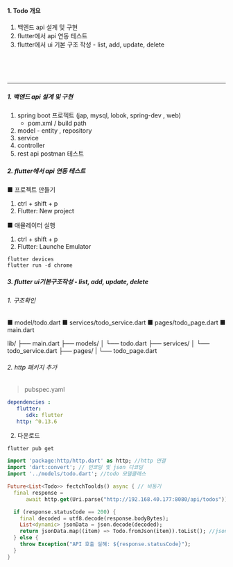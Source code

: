 #### 1. Todo 개요
1. 백엔드 api 설계 및 구현 
2. flutter에서 api 연동 테스트 
3. flutter에서 ui 기본 구조 작성 - list, add, update, delete 

<br />
<br />
<br />

----

##### 1. 백엔드 api 설계 및 구현
1. spring boot 프로젝트 (jap, mysql, lobok, spring-dev , web)
   - pom.xml / build path
2. model - entity , repository
3. service
4. controller
5. rest api postman 테스트

##### 2. flutter에서 api 연동 테스트
■ 프로젝트 만들기
1. ctrl + shift + p
2. Flutter: New project 

■ 애뮬레이터 실행
1. ctrl + shift + p
2. Flutter: Launche Emulator

```
flutter devices
flutter run -d chrome
```


##### 3. flutter ui기본구조작성 - list, add, update, delete

###### 1. 구조확인
■ model/todo.dart
■ services/todo_service.dart
■ pages/todo_page.dart
■ main.dart

lib/
├── main.dart
├── models/
│   └── todo.dart
├── services/
│   └── todo_service.dart 
├── pages/
|   └── todo_page.dart

###### 2. http 패키지 추가
> pubspec.yaml

```yaml
dependencies :
   flutter:
      sdk: flutter
   http: ^0.13.6

```

2. 다운로드
```
flutter pub get
```

```dart
import 'package:http/http.dart' as http; //http 연결
import 'dart:convert'; // 인코딩 및 json 디코딩
import '../models/todo.dart'; //todo 모델클래스 

Future<List<Todo>> fectchToolds() async { // 비동기
  final response =
      await http.get(Uri.parse("http://192.168.40.177:8080/api/todos")); // 비동기 처리 

  if (response.statusCode == 200) {
    final decoded = utf8.decode(response.bodyBytes);
    List<dynamic> jsonData = json.decode(decoded);
    return jsonData.map((item) => Todo.fromJson(item)).toList(); //json 
  } else {
    throw Exception("API 호출 실해: ${response.statusCode}");
  }
}
```